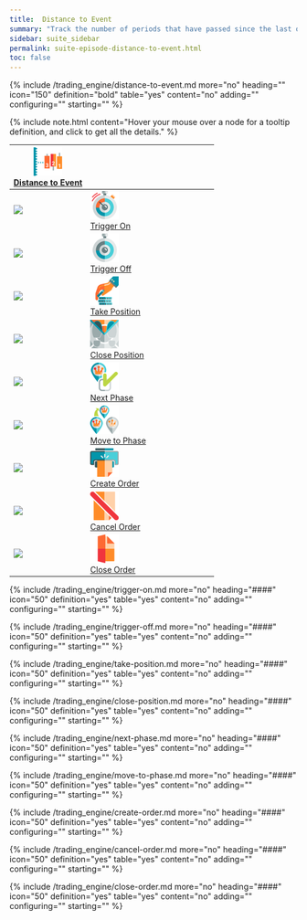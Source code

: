 ```yaml
---
title:  Distance to Event
summary: "Track the number of periods that have passed since the last occurrence of each type of event. On this page: Trigger On, Trigger Off, Take Position, Close Position, Next Phase, Move to Phase, Create Order, Cancel Order, Close Order."
sidebar: suite_sidebar
permalink: suite-episode-distance-to-event.html
toc: false
---
```


{% include /trading_engine/distance-to-event.md more="no" heading="" icon="150" definition="bold" table="yes" content="no" adding="" configuring="" starting="" %}

{% include note.html content="Hover your mouse over a node for a tooltip definition, and click to get all the details." %}

<table class='hierarchyTable'><thead><tr><th><a href='#distance-to-event' data-toggle='tooltip' data-original-title='{{site.data.trading_engine.distance_to_event}}'><img src='images/icons/nodes/png50/distance-to-event.png' /><br />Distance to Event</a></th><th></th><th></th><th></th><th></th><th></th><th></th><th></th><th></th><th></th></tr></thead><tbody>
<tr><td><img src='images/icons/various/png/tree-connector-fork.png' /></td><td><a href='#trigger-on' data-toggle='tooltip' data-original-title='{{site.data.trading_engine.trigger_on}}'><img src='images/icons/nodes/png50/trigger-on.png' /><br />Trigger On</a></td><td></td><td></td><td></td><td></td><td></td><td></td><td></td><td></td></tr>
<tr><td><img src='images/icons/various/png/tree-connector-fork.png' /></td><td><a href='#trigger-off' data-toggle='tooltip' data-original-title='{{site.data.trading_engine.trigger_off}}'><img src='images/icons/nodes/png50/trigger-off.png' /><br />Trigger Off</a></td><td></td><td></td><td></td><td></td><td></td><td></td><td></td><td></td></tr>
<tr><td><img src='images/icons/various/png/tree-connector-fork.png' /></td><td><a href='#take-position' data-toggle='tooltip' data-original-title='{{site.data.trading_engine.take_position}}'><img src='images/icons/nodes/png50/take-position.png' /><br />Take Position</a></td><td></td><td></td><td></td><td></td><td></td><td></td><td></td><td></td></tr>
<tr><td><img src='images/icons/various/png/tree-connector-fork.png' /></td><td><a href='#close-position' data-toggle='tooltip' data-original-title='{{site.data.trading_engine.close_position}}'><img src='images/icons/nodes/png50/close-position.png' /><br />Close Position</a></td><td></td><td></td><td></td><td></td><td></td><td></td><td></td><td></td></tr>
<tr><td><img src='images/icons/various/png/tree-connector-fork.png' /></td><td><a href='#next-phase' data-toggle='tooltip' data-original-title='{{site.data.trading_engine.next_phase}}'><img src='images/icons/nodes/png50/next-phase.png' /><br />Next Phase</a></td><td></td><td></td><td></td><td></td><td></td><td></td><td></td><td></td></tr>
<tr><td><img src='images/icons/various/png/tree-connector-fork.png' /></td><td><a href='#move-to-phase' data-toggle='tooltip' data-original-title='{{site.data.trading_engine.move_to_phase}}'><img src='images/icons/nodes/png50/move-to-phase.png' /><br />Move to Phase</a></td><td></td><td></td><td></td><td></td><td></td><td></td><td></td><td></td></tr>
<tr><td><img src='images/icons/various/png/tree-connector-fork.png' /></td><td><a href='#create-order' data-toggle='tooltip' data-original-title='{{site.data.trading_engine.create_order}}'><img src='images/icons/nodes/png50/create-order.png' /><br />Create Order</a></td><td></td><td></td><td></td><td></td><td></td><td></td><td></td><td></td></tr>
<tr><td><img src='images/icons/various/png/tree-connector-fork.png' /></td><td><a href='#cancel-order' data-toggle='tooltip' data-original-title='{{site.data.trading_engine.cancel_order}}'><img src='images/icons/nodes/png50/cancel-order.png' /><br />Cancel Order</a></td><td></td><td></td><td></td><td></td><td></td><td></td><td></td><td></td></tr>
<tr><td><img src='images/icons/various/png/tree-connector-elbow.png' /></td><td><a href='#close-order' data-toggle='tooltip' data-original-title='{{site.data.trading_engine.close_order}}'><img src='images/icons/nodes/png50/close-order.png' /><br />Close Order</a></td><td></td><td></td><td></td><td></td><td></td><td></td><td></td><td></td></tr></tbody></table>


{% include /trading_engine/trigger-on.md more="no" heading="####" icon="50" definition="yes" table="yes" content="no" adding="" configuring="" starting="" %}

{% include /trading_engine/trigger-off.md more="no" heading="####" icon="50" definition="yes" table="yes" content="no" adding="" configuring="" starting="" %}

{% include /trading_engine/take-position.md more="no" heading="####" icon="50" definition="yes" table="yes" content="no" adding="" configuring="" starting="" %}

{% include /trading_engine/close-position.md more="no" heading="####" icon="50" definition="yes" table="yes" content="no" adding="" configuring="" starting="" %}

{% include /trading_engine/next-phase.md more="no" heading="####" icon="50" definition="yes" table="yes" content="no" adding="" configuring="" starting="" %}

{% include /trading_engine/move-to-phase.md more="no" heading="####" icon="50" definition="yes" table="yes" content="no" adding="" configuring="" starting="" %}

{% include /trading_engine/create-order.md more="no" heading="####" icon="50" definition="yes" table="yes" content="no" adding="" configuring="" starting="" %}

{% include /trading_engine/cancel-order.md more="no" heading="####" icon="50" definition="yes" table="yes" content="no" adding="" configuring="" starting="" %}

{% include /trading_engine/close-order.md more="no" heading="####" icon="50" definition="yes" table="yes" content="no" adding="" configuring="" starting="" %}
